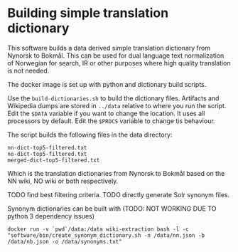 # Building simple translation dictionary

This software builds a data derived simple translation dictionary from Nynorsk to Bokmål. This can be used for dual language text  normalization of Norwegian for search, IR or other purposes where high quality translation is not needed. 

The docker image is set up with python and dictionary build scripts.

Use the ```build-dictionaries.sh``` to build the dictionary files. Artifacts and Wikipedia dumps are stored in ```../data``` relative to where you run the script. Edit the ```$DATA``` variable if you want to change the location. It uses all processors by default. Edit the ```$PROCS``` variable to change tis behaviour.

The script builds the following files in the data directory:

    nn-dict-top5-filtered.txt
    no-dict-top5-filtered.txt
    merged-dict-top5-filtered.txt

Which is the translation dictionaries from Nynorsk to Bokmål based on the NN wiki, NO wiki or both respectively.

TODO find best filtering criteria.
TODO directly generate Solr synonym files.

Synonym dictionaries can be built with
(TODO: NOT WORKING DUE TO python 3 dependency issues)

    docker run -v `pwd`/data:/data wiki-extraction bash -l -c "software/bin/create_synonym_dictionary.sh -n /data/nn.json -b /data/nb.json -o /data/synonyms.txt"

